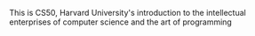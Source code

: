 This is CS50, Harvard University's introduction to the intellectual enterprises of computer science and the art of programming
